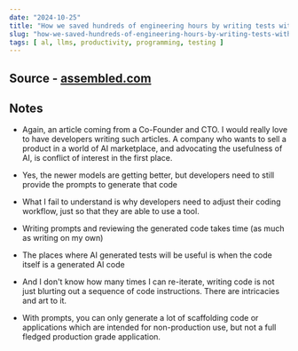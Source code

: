 ```yaml
---
date: "2024-10-25"
title: "How we saved hundreds of engineering hours by writing tests with LLMs"
slug: "how-we-saved-hundreds-of-engineering-hours-by-writing-tests-with-llms"
tags: [ al, llms, productivity, programming, testing ]
---
```




## Source - [assembled.com][1]

## Notes
* Again, an article coming from a Co-Founder and CTO. I would really love to have developers writing such articles. A company who wants to sell a product in a world of AI marketplace, and advocating the usefulness of AI, is conflict of interest in the first place.
* Yes, the newer models are getting better, but developers need to still provide the prompts to generate that code
* What I fail to understand is why developers need to adjust their coding workflow, just so that they are able to use a tool.
* Writing prompts and reviewing the generated code takes time (as much as writing on my own)
* The places where AI generated tests will be useful is when the code itself is a generated AI code
* And I don't know how many times I can re-iterate, writing code is not just blurting out a sequence of code instructions. There are intricacies and art to it.
* With prompts, you can only generate a lot of scaffolding code or applications which are intended for non-production use, but not a full fledged production grade application.



  [1]: https://www.assembled.com/blog/how-we-saved-hundreds-of-engineering-hours-by-writing-tests-with-llms
